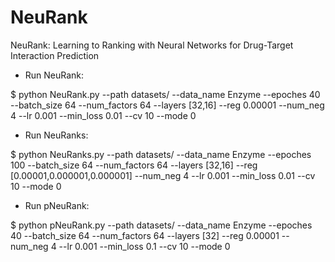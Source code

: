 # NeuRank
NeuRank: Learning to Ranking with Neural Networks for Drug-Target Interaction Prediction

- Run NeuRank:

$ python NeuRank.py --path datasets/ --data_name Enzyme --epoches 40 --batch_size 64 --num_factors 64 --layers [32,16] --reg 0.00001 --num_neg 4 --lr 0.001 --min_loss 0.01 --cv 10 --mode 0

- Run NeuRanks:

$ python NeuRanks.py --path datasets/ --data_name Enzyme --epoches 100 --batch_size 64 --num_factors 64 --layers [32,16] --reg [0.00001,0.000001,0.000001] --num_neg 4 --lr 0.001 --min_loss 0.01 --cv 10 --mode 0

- Run pNeuRank:

$ python pNeuRank.py --path datasets/ --data_name Enzyme --epoches 40 --batch_size 64 --num_factors 64 --layers [32] --reg 0.00001 --num_neg 4 --lr 0.001 --min_loss 0.1 --cv 10 --mode 0
